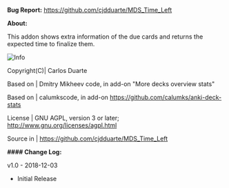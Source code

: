 <b>Bug Report:</b> https://github.com/cjdduarte/MDS_Time_Left

<b>About:</b>

This addon shows extra information of the due cards and returns the expected time to finalize them.

<img src="https://i.ibb.co/c60sYf3/statistic.jpg" alt="Info">



Copyright(C)| Carlos Duarte

Based on | Dmitry Mikheev code, in add-on "More decks overview stats"

Based on | calumkscode, in add-on https://github.com/calumks/anki-deck-stats

License | GNU AGPL, version 3 or later; http://www.gnu.org/licenses/agpl.html

Source in | https://github.com/cjdduarte/MDS_Time_Left

<b> #### Change Log:</b>

v1.0 - 2018-12-03
- Initial Release